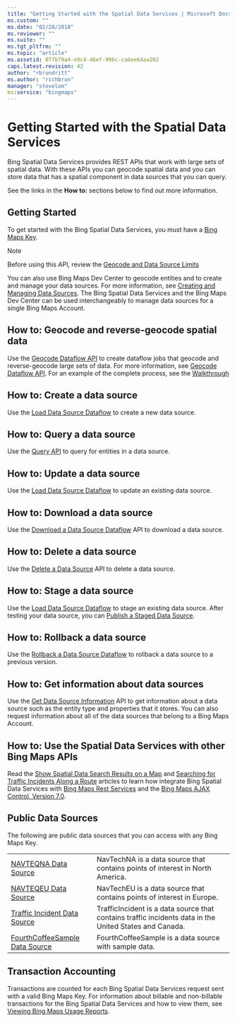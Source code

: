 ```yaml
---
title: "Getting Started with the Spatial Data Services | Microsoft Docs"
ms.custom: ""
ms.date: "02/28/2018"
ms.reviewer: ""
ms.suite: ""
ms.tgt_pltfrm: ""
ms.topic: "article"
ms.assetid: 077b79a4-e9c4-46ef-996c-ca6ee64aa202
caps.latest.revision: 42
author: "rbrundritt"
ms.author: "richbrun"
manager: "stevelom"
ms:service: "bingmaps"
---
```

# Getting Started with the Spatial Data Services
Bing Spatial Data Services provides REST APIs that work with large sets of spatial data. With these APIs you can geocode spatial data and you can store data that has a spatial component in data sources that you can query.  
  
 See the links in the **How to:** sections below to find out more information.  
  
## Getting Started  
 To get started with the Bing Spatial Data Services, you must have a [Bing Maps Key](http://www.microsoft.com/maps/create-a-bing-maps-key.aspx).  
  
> [!NOTE]
>  Before using this API, review the [Geocode and Data Source Limits](../spatial-data-services/geocode-and-data-source-limits.md)  
  
 You can also use Bing Maps Dev Center to geocode entities and to create and manage your data sources. For more information, see [Creating and Managing Data Sources](http://msdn.microsoft.com/en-us/library/hh698204.aspx). The Bing Spatial Data Services and the Bing Maps Dev Center can be used interchangeably to manage data sources for a single Bing Maps Account.  
  
## How to: Geocode and reverse-geocode spatial data  
 Use the [Geocode Dataflow API](../spatial-data-services/geocode-dataflow-api.md) to create dataflow jobs that geocode and reverse-geocode large sets of data. For more information, see [Geocode Dataflow API](../spatial-data-services/geocode-dataflow-api.md). For an example of the complete process, see the [Walkthrough](../spatial-data-services/geocode-dataflow-walkthrough.md)  
  
## How to: Create a data source  
 Use the [Load Data Source Dataflow](../spatial-data-services/load-data-source-dataflow.md) to create a new data source.  
  
## How to: Query a data source  
 Use the [Query API](../spatial-data-services/query-api.md) to query for entities in a data source.  
  
## How to: Update a data source  
 Use the [Load Data Source Dataflow](../spatial-data-services/load-data-source-dataflow.md) to update an existing data source.  
  
## How to: Download a data source  
 Use the [Download a Data Source Dataflow](../spatial-data-services/download-a-data-source-dataflow.md) API to download a data source.  
  
## How to: Delete a data source  
 Use the [Delete a Data Source](../spatial-data-services/delete-a-data-source.md) API to delete a data source.  
  
## How to: Stage a data source  
 Use the [Load Data Source Dataflow](../spatial-data-services/load-data-source-dataflow.md) to stage an existing data source. After testing your data source, you can [Publish a Staged Data Source](../spatial-data-services/publish-a-staged-data-source.md).  
  
## How to: Rollback a data source  
 Use the [Rollback a Data Source Dataflow](../spatial-data-services/rollback-a-data-source-dataflow.md) to rollback a data source to a previous version.  
  
## How to: Get information about data sources  
 Use the [Get Data Source Information](../spatial-data-services/get-data-source-information.md) API to get information about a data source such as the entity type and properties that it stores. You can also request information about all of the data sources that belong to a Bing Maps Account.  
  
## How to: Use the Spatial Data Services with other Bing Maps APIs  
 Read the [Show Spatial Data Search Results on a Map](http://msdn.microsoft.com/en-us/library/hh305205.aspx) and [Searching for Traffic Incidents Along a Route](http://msdn.microsoft.com/en-us/library/hh779734.aspx) articles to learn how integrate Bing Spatial Data Services with [Bing Maps Rest Services](http://msdn.microsoft.com/en-us/library/ff701713.aspx) and the [Bing Maps AJAX Control, Version 7.0](http://msdn.microsoft.com/en-us/library/gg427610.aspx).  
  
## Public Data Sources  
 The following are public data sources that you can access with any Bing Maps Key.  
  
|||  
|-|-|  
|[NAVTEQNA Data Source](../spatial-data-services/navteqna.md)|NavTechNA is a data source that contains points of interest in North America.|  
|[NAVTEQEU Data Source](../spatial-data-services/navteqeu.md)|NavTechEU is a data source that contains points of interest in Europe.|  
|[Traffic Incident Data Source](../spatial-data-services/traffic-incident-data-source.md)|TrafficIncident is a data source that contains traffic incidents data in the United States and Canada.|  
|[FourthCoffeeSample Data Source](../spatial-data-services/fourthcoffeesample.md)|FourthCoffeeSample is a data source with sample data.|  
  
## Transaction Accounting  
 Transactions are counted for each Bing Spatial Data Services request sent with a valid Bing Maps Key. For information about billable and non-billable transactions for the Bing Spatial Data Services and how to view them, see [Viewing Bing Maps Usage Reports](http://msdn.microsoft.com/en-us/library/ff859477.aspx).